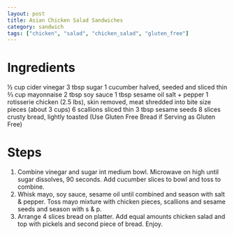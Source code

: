 ```yaml
---
layout: post
title: Asian Chicken Salad Sandwiches
category: sandwich
tags: ["chicken", "salad", "chicken_salad", "gluten_free"]
---
```

# Ingredients

½	cup cider vinegar
3	tbsp sugar
1	cucumber halved, seeded and sliced thin
⅔	cup mayonnaise
2	tbsp soy sauce
1	tbsp sesame oil
salt + pepper
1	rotisserie chicken (2.5 lbs), skin removed, meat shredded into bite size pieces (about 3 cups)
6	scallions sliced thin
3	tbsp sesame seeds
8	slices crusty bread, lightly toasted (Use Gluten Free Bread if Serving as Gluten Free)

# Steps

1.  Combine vinegar and sugar int medium bowl.  Microwave on high until sugar dissolves, 90 seconds.  Add cucumber slices to bowl and toss to combine.
2.  Whisk mayo, soy sauce, sesame oil until combined and season with salt & pepper.  Toss mayo mixture with chicken pieces, scallions and sesame seeds and season with s & p.
3.  Arrange 4 slices bread on platter.  Add equal amounts chicken salad and top with pickels and second piece of bread.  Enjoy.